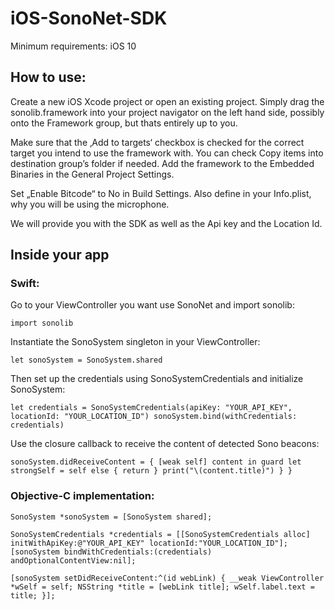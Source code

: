 # iOS-SonoNet-SDK

Minimum requirements: iOS 10

<h2>How to use:</h2>

Create a new iOS Xcode project or open an existing project. Simply drag the sonolib.framework into your project navigator on the left hand side, possibly onto the Framework group, but thats entirely up to you.

Make sure that the ‚Add to targets‘ checkbox is checked for the correct target you intend to use the framework with. You can check Copy items into destination group’s folder if needed.
Add the framework to the Embedded Binaries in the General Project Settings.

Set „Enable Bitcode“ to No in Build Settings.
Also define in your Info.plist, why you will be using the microphone.

We will provide you with the SDK as well as the Api key and the Location Id.

<h2>Inside your app</h2>

<h3>Swift:</h3>

Go to your ViewController you want use SonoNet and import sonolib:

 `import sonolib`

Instantiate the SonoSystem singleton in your ViewController:

 `let sonoSystem = SonoSystem.shared`

Then set up the credentials using SonoSystemCredentials and initialize SonoSystem:

 `let credentials = SonoSystemCredentials(apiKey: "YOUR_API_KEY", locationId: "YOUR_LOCATION_ID")
  sonoSystem.bind(withCredentials: credentials)`
 
Use the closure callback to receive the content of detected Sono beacons:
 
 `sonoSystem.didReceiveContent = { [weak self] content in
            guard let strongSelf = self else { return }
            print("\(content.title)")
        }
    }`
 
 
<h3>Objective-C implementation:</h3>
 
`SonoSystem *sonoSystem = [SonoSystem shared];`

 `SonoSystemCredentials *credentials = [[SonoSystemCredentials alloc] initWithApiKey:@"YOUR_API_KEY" locationId:"YOUR_LOCATION_ID"];
 [sonoSystem bindWithCredentials:(credentials) andOptionalContentView:nil];`
    
 `[sonoSystem setDidReceiveContent:^(id webLink) {
        __weak ViewController *wSelf = self;
        NSString *title = [webLink title];
        wSelf.label.text = title;
    }];`





    
 
